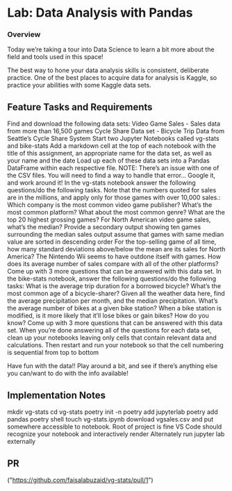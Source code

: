 # Lab: Data Analysis with Pandas
### Overview

Today we’re taking a tour into Data Science to learn a bit more about the field and tools used in this space!

The best way to hone your data analysis skills is consistent, deliberate practice. One of the best places to acquire data for analysis is Kaggle, so practice your abilities with some Kaggle data sets.

## Feature Tasks and Requirements
Find and download the following data sets: Video Game Sales - Sales data from more than 16,500 games Cycle Share Data set - Bicycle Trip Data from Seattle’s Cycle Share System Start two Jupyter Notebooks called vg-stats and bike-stats Add a markdown cell at the top of each notebook with the title of this assignment, an appropriate name for the data set, as well as your name and the date Load up each of these data sets into a Pandas DataFrame within each respective file. NOTE: There’s an issue with one of the CSV files. You will need to find a way to handle that error… Google it, and work around it! In the vg-stats notebook answer the following questions/do the following tasks. Note that the numbers quoted for sales are in the millions, and apply only for those games with over 10,000 sales.: Which company is the most common video game publisher? What’s the most common platform? What about the most common genre? What are the top 20 highest grossing games? For North American video game sales, what’s the median? Provide a secondary output showing ten games surrounding the median sales output assume that games with same median value are sorted in descending order For the top-selling game of all time, how many standard deviations above/below the mean are its sales for North America? The Nintendo Wii seems to have outdone itself with games. How does its average number of sales compare with all of the other platforms? Come up with 3 more questions that can be answered with this data set. In the bike-stats notebook, answer the following questions/do the following tasks: What is the average trip duration for a borrowed bicycle? What’s the most common age of a bicycle-sharer? Given all the weather data here, find the average precipitation per month, and the median precipitation. What’s the average number of bikes at a given bike station? When a bike station is modified, is it more likely that it’ll lose bikes or gain bikes? How do you know? Come up with 3 more questions that can be answered with this data set. When you’re done answering all of the questions for each data set, clean up your notebooks leaving only cells that contain relevant data and calculations. Then restart and run your notebook so that the cell numbering is sequential from top to bottom

Have fun with the data!! Play around a bit, and see if there’s anything else you can/want to do with the info available!

## Implementation Notes
mkdir vg-stats cd vg-stats poetry init -n poetry add jupyterlab poetry add pandas poetry shell touch vg-stats.ipynb download vgsales.csv and put somewhere accessible to notebook. Root of project is fine VS Code should recognize your notebook and interactively render Alternately run jupyter lab externally

## PR
("https://github.com/faisalabuzaid/vg-stats/pull/1")